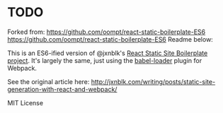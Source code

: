 TODO
====



Forked from: https://github.com/oompt/react-static-boilerplate-ES6
https://github.com/oompt/react-static-boilerplate-ES6 Readme below:

This is an ES6-ified version of @jxnblk's [React Static Site Boilerplate project](https://github.com/jxnblk/react-static-site-boilerplate). It's largely the same, just using the [babel-loader](https://github.com/babel/babel-loader) plugin for Webpack. 

See the original article here: 
http://jxnblk.com/writing/posts/static-site-generation-with-react-and-webpack/

MIT License
